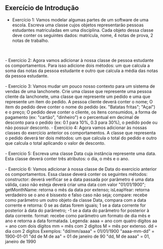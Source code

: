 
## Exercício de Introdução

- Exercício 1: Vamos modelar algumas partes de um software de uma escola. Escreva uma classe cujos objetos representarão pessoas estudantes matriculadas em uma disciplina. Cada objeto dessa classe deve conter os seguintes dados: matrícula, nome, 4 notas de prova, 2 notas de trabalho.
<br/>
<br/>
- Exercício 2: Agora vamos adicionar à nossa classe de pessoa estudante os comportamentos. Para isso adicione dois métodos: um que calcula a soma das notas da pessoa estudante e outro que calcula a média das notas da pessoa estudante.
<br/>
<br/>
- Exercício 3: Vamos mudar um pouco nosso contexto para um sistema de vendas de uma lanchonete. Crie uma classe que represente uma pessoa cliente da lanchonete, uma classe que represente um pedido e uma que represente um item do pedido.
A pessoa cliente deverá conter o nome;
O item do pedido deve conter o nome do pedido (ex. "Batatas fritas"; "Açaí") e o preço;
O pedido deve conter o cliente, os itens consumidos, a forma de pagamento (ex: "cartão", "dinheiro") e o percentual em decimal de desconto para o pedido (ex: 0.1 para 10%, 0.3 para 30%), o pedido pode ou não possuir desconto.
- Exercício 4: Agora vamos adicionar às nossas classes do exercício anterior os comportamentos. A classe que representa o pedido deverá ter dois métodos: um que calcula o total do pedido e outro que calcula o total aplicando o valor de desconto.
<br/>
<br/>
- Exercício 5: Escreva uma classe Data cuja instância represente uma data. Esta classe deverá conter três atributos: o dia, o mês e o ano.
<br/>
<br/>
- Exercício 6: Vamos adicionar à nossa classe de Data do exercicio anterior os comportamentos. Essa classe deverá conter os seguintes métodos:
constructor: deverá verificar se a data passada por parâmetro é uma data válida, caso não esteja deverá criar uma data com valor "01/01/1900";
getMonthName: retorna o mês da data por extenso;
isLeapYear: retorna verdadeiro se o ano é bissexto e falso caso não seja;
compare: recebe como parâmetro um outro objeto da classe Data, compara com a data corrente e retorna:
0 se as datas forem iguais;
1 se a data corrente for posterior à data do parâmetro;
-1 se a data do parâmetro for posterior à data corrente.
format: recebe como parâmetro um formato de dia mês e ano e retorna a data formatada.
Legenda:
aaaa = ano com quatro dígitos
aa = ano com dois dígitos
mm = mês com 2 digitos
M = mês por extenso.
dd = dia com 2 digitos
Exemplos:
"dd/mm/aaaa" = 01/01/1900
"aaaa-mm-dd" = 1900-01-01
"dd de M de aa" = 01 de janeiro de 90
"dd, M de aaaa" = 01, janeiro de 1990